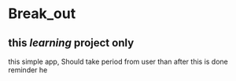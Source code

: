 # Break_out
## this *learning* project only

this simple app, Should take period from user than after this is done reminder he
